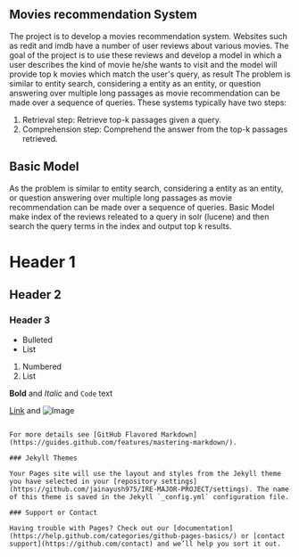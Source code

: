 ## Movies recommendation System

The project is to develop a movies recommendation system. Websites such as redit and imdb have a number of user reviews about various movies. The goal of the project is to use these reviews and develop a model in which a user describes the kind of movie he/she wants to visit and the model will provide top k movies which match the user's query, as result The problem is similar to entity search, considering a entity as an entity, or question answering over multiple long passages as movie recommendation can be made over a sequence of queries. These systems typically have two steps:

1. Retrieval step: Retrieve top-k passages given a query.
2. Comprehension step: Comprehend the answer from the top-k passages retrieved.

## Basic Model

As the problem is similar to entity search, considering a entity as an entity, or question answering over multiple long passages as movie recommendation can be made over a sequence of queries. Basic Model make index of the reviews releated to a query in solr (lucene) and then search the query terms in the index and output top k results.




# Header 1
## Header 2
### Header 3

- Bulleted
- List

1. Numbered
2. List

**Bold** and _Italic_ and `Code` text

[Link](url) and ![Image](src)
```

For more details see [GitHub Flavored Markdown](https://guides.github.com/features/mastering-markdown/).

### Jekyll Themes

Your Pages site will use the layout and styles from the Jekyll theme you have selected in your [repository settings](https://github.com/jainayush975/IRE-MAJOR-PROJECT/settings). The name of this theme is saved in the Jekyll `_config.yml` configuration file.

### Support or Contact

Having trouble with Pages? Check out our [documentation](https://help.github.com/categories/github-pages-basics/) or [contact support](https://github.com/contact) and we’ll help you sort it out.
